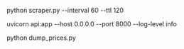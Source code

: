 python scraper.py --interval 60 --ttl 120

uvicorn api:app --host 0.0.0.0 --port 8000 --log-level info

python dump_prices.py